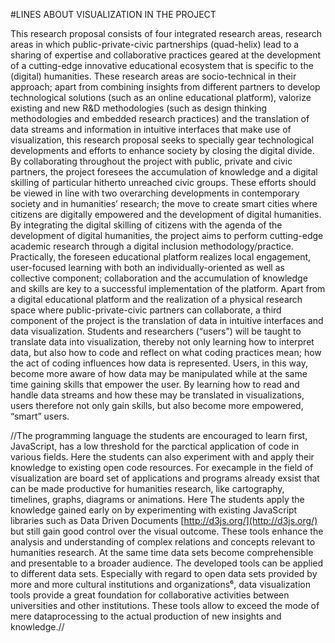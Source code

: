 #LINES ABOUT VISUALIZATION IN THE PROJECT

This research proposal consists of four integrated research areas, research areas in which public-private-civic partnerships (quad-helix) lead to a sharing of expertise and collaborative practices geared at the development of a cutting-edge innovative educational ecosystem that is specific to the (digital) humanities. These research areas are socio-technical in their approach; apart from combining insights from different partners to develop technological solutions (such as an online educational platform), valorize existing and new R&D methodologies (such as design thinking methodologies and embedded research practices) and the translation of data streams and information in intuitive interfaces that make use of visualization, this research proposal seeks to specially gear technological developments and efforts to enhance society by closing the digital divide. By collaborating throughout the project with public, private and civic partners, the project foresees the accumulation of knowledge and a digital skilling of particular hitherto unreached civic groups.
These efforts should be viewed in line with two overarching developments in contemporary society and in humanities’ research; the move to create smart cities where citizens are digitally empowered and the development of digital humanities. By integrating the digital skilling of citizens with the agenda of the development of digital humanities, the project aims to perform cutting-edge academic research through a digital inclusion methodology/practice. Practically, the foreseen educational platform realizes local engagement, user-focused learning with both an individually-oriented as well as collective component; collaboration and the accumulation of knowledge and skills are key to a successful implementation of the platform.
Apart from a digital educational platform and the realization of a physical research space where public-private-civic partners can collaborate, a third component of the project is the translation of data in intuitive interfaces and data visualization. Students and researchers (“users”) will be taught to translate data into visualization, thereby not only learning how to interpret data, but also how to code and reflect on what coding practices mean; how the act of coding influences how data is represented. Users, in this way, become more aware of how data may be manipulated while at the same time gaining skills that empower the user. By learning how to read and handle data streams and how these may be translated in visualizations, users therefore not only gain skills, but also become more empowered, “smart” users.  

//The programming language the students are encouraged to learn first, JavaScript, has a low threshold for the parctical application of code in various fields. Here the students can also experiment with and apply their knowledge to existing open code resources. For execample in the field of visualization are board set of applications and programs already exsist that can be made productive for humanities research, like cartography, timelines, graphs, diagrams or animations. Here The students apply the knowledge gained early on by experimenting with existing JavaScript libraries such as Data Driven Documents [http://d3js.org/](http://d3js.org/) but still gain good control over the visual outcome. These tools enhance the analysis and understanding of complex relations and concepts relevant to humanities research. At the same time data sets become comprehensible and presentable to a broader audience. The developed tools can be applied to different data sets. Especially with regard to open data sets provided by more and more cultural institutions and organizations⁶, data visualization tools provide a great foundation for collaborative activities between universities and other institutions. These tools allow to exceed the mode of mere dataprocessing to the actual production of new insights and knowledge.//
